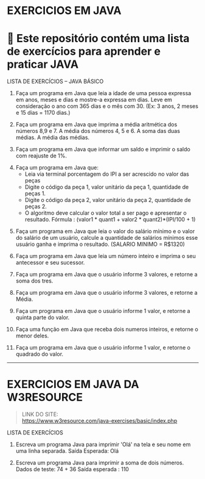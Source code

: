 # EXERCICIOS EM JAVA 

# 📌 Este repositório contém uma lista de exercícios para aprender e praticar JAVA 


LISTA DE EXERCÍCIOS – JAVA BÁSICO

1. Faça um programa em Java que leia a idade de uma pessoa expressa em anos, meses e dias e
mostre-a expressa em dias. Leve em consideração o ano com 365 dias e o mês com 30. (Ex: 3 anos, 2 meses e 15 dias = 1170 dias.)

<!--

 Aqui, temos que levar em consideração a exata data de nascimento da pessoa 

 Meu Exemplo: 
        ano de nasc = 1986
        mes de nasc = 05
        dia de nasc = 16
        data atual  = 02/07/2023
        data niver 2023 = 16/05/2023 ==> exatos 37 anos 
                          16/06/2023 = 30 dias 
                          02/07/2023 = 16 dias

        soma dos dias ==> 37anos = 13.505 + 30 + 16 = 13.551 dias    


-->

2. Faça um programa em Java que imprima a média aritmética dos números 8,9 e 7. A média dos
números 4, 5 e 6. A soma das duas médias. A média das médias.
<!-- RESOLVIDO -->

3. Faça um programa em Java que informar um saldo e imprimir o saldo com reajuste de 1%.
<!-- RESOLVIDO -->

4. Faça um programa em Java que:
    - Leia via terminal porcentagem do IPI a ser acrescido no valor das peças
    - Digite o código da peça 1, valor unitário da peça 1, quantidade de peças 1.
    - Digite o código da peça 2, valor unitário da peça 2, quantidade de peças 2.
    - O algoritmo deve calcular o valor total a ser pago e apresentar o resultado.
    Fórmula : (valor1 * quant1 + valor2 * quant2)*(IPI/100 + 1)
<!-- RESOLVIDO -->

5. Faça um programa em Java que leia o valor do salário mínimo e o valor do salário de um usuário,
calcule a quantidade de salários mínimos esse usuário ganha e imprima o resultado.
(SALARIO MINIMO = R$1320)
<!-- RESOLVIDO -->

6. Faça um programa em Java que leia um número inteiro e imprima o seu
antecessor e seu sucessor.
<!-- RESOLVIDO -->

7. Faça um programa em Java  que o usuário informe 3 valores, e retorne a soma dos tres.
<!-- RESOLVIDO -->

8. Faça um programa em Java  que o usuário informe 3 valores, e retorne a Média.
<!-- RESOLVIDO -->

9. Faça um programa em Java  que o usuário informe 1 valor, e retorne a quinta parte do valor.
<!-- RESOLVIDO -->

10. Faça uma função em Java que receba dois numeros inteiros, e retorne o menor deles.
<!-- RESOLVIDO -->

11. Faça um programa em Java  que o usuário informe 1 valor, e retorne o quadrado do valor.
<!-- RESOLVIDO -->

---------------------------------------------------------------------------------------

# EXERCICIOS EM JAVA DA W3RESOURCE
> LINK DO SITE:  
<a>https://www.w3resource.com/java-exercises/basic/index.php</a>

LISTA DE EXERCÍCIOS

1. Escreva um programa Java para imprimir 'Olá' na tela e seu nome em uma linha separada.
Saída Esperada: Olá

2. Escreva um programa Java para imprimir a soma de dois números.
Dados de teste: 74 + 36 Saída esperada : 110







